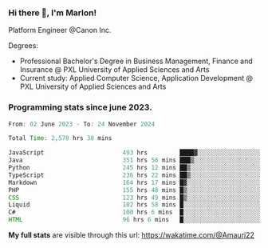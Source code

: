 
### Hi there 👋, I'm Marlon!

Platform Engineer @Canon Inc.

Degrees: 
- Professional Bachelor's Degree in Business Management, Finance and Insurance @ PXL University of Applied Sciences and Arts
- Current study: Applied Computer Science, Application Development @ PXL University of Applied Sciences and Arts

### Programming stats since june 2023.
<!--START_SECTION:waka-->

```java
From: 02 June 2023 - To: 24 November 2024

Total Time: 2,578 hrs 38 mins

JavaScript                      493 hrs         ████▓░░░░░░░░░░░░░░░░░░░░   18.78 %
Java                            351 hrs 56 mins ███▒░░░░░░░░░░░░░░░░░░░░░   13.41 %
Python                          245 hrs 12 mins ██▒░░░░░░░░░░░░░░░░░░░░░░   09.34 %
TypeScript                      236 hrs 22 mins ██▒░░░░░░░░░░░░░░░░░░░░░░   09.01 %
Markdown                        164 hrs 17 mins █▓░░░░░░░░░░░░░░░░░░░░░░░   06.26 %
PHP                             155 hrs 48 mins █▒░░░░░░░░░░░░░░░░░░░░░░░   05.94 %
CSS                             123 hrs 49 mins █▒░░░░░░░░░░░░░░░░░░░░░░░   04.72 %
Liquid                          102 hrs 58 mins █░░░░░░░░░░░░░░░░░░░░░░░░   03.92 %
C#                              100 hrs 6 mins  █░░░░░░░░░░░░░░░░░░░░░░░░   03.81 %
HTML                            96 hrs 6 mins   █░░░░░░░░░░░░░░░░░░░░░░░░   03.66 %
```

<!--END_SECTION:waka-->
**My full stats** are visible through this url: https://wakatime.com/@Amauri22
